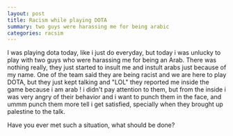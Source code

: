 ```yaml
---
layout: post
title: Racism while playing DOTA
summary: two guys were harassing me for being arabic
categories: racsim
---
```

I was playing dota today, like i just do everyday, but today i was unlucky
to play with two guys who were harassing me for being an Arab. There was nothing really, they just started to insult me and instult arabs just because of my name. One of the team said they are being racist and we are here to play DOTA, but they just kept talking and "LOL" they reported me inside the game because i am arab ! i didn't pay attention to them, but from the inside i was very angry of their behavior and i want to punch them in the face, and ummm punch them more tell i get satisfied, specially when they brought up palestine to the talk.

Have you ever met such a situation, what should be done?
